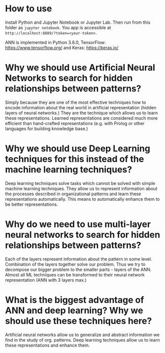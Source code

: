# How to use

Install Python and Jupyter Notebook or Jupyter Lab. Then run from this folder as ```jupyter notebook```. You app is accessible at ```http://localhost:8889/?token=<your-token>```.

ANN is implemented in Python 3.8.0, TensorFlow: https://www.tensorflow.org/ and Keras: https://keras.io/

# Why we should use Artificial Neural Networks to search for hidden relationships between patterns?

Simply because they are one of the most effective techniques how to encode information about the real world
in artificial representation (hidden layers of neural networks.) They are the technique which allows us to
learn these representations. Learned representations are considered much more efficient than hand-crafted
representations (e.g. with Prolog or other languages for building knowledge base.)

# Why we should use Deep Learning techniques for this instead of the machine learning techniques?

Deep learning techniques solve tasks which cannot be solved with simple machine learning techniques. They
allow us to represent information about the processes described in organizational patterns and learn these
representations automatically. This means to automatically enhance them to be better representations.

# Why do we need to use multi-layer neural networks to search for hidden relationships between patterns?

Each of the layers represent information about the pattern in some level. Combination of the layers together
solve our problem. Thus we try to decompose our bigger problem to the smaller parts - layers of the ANN.
Almost all ML techniques can be transformed to their neural network representation (ANN with 3 layers max.)

# What is the biggest advantage of ANN and deep learning? Why we should use these techniques here?

Artificial neural networks allow us to generalize and abstract information we find in the study of org.
patterns. Deep learning techniques allow us to learn these representations and enhance them.